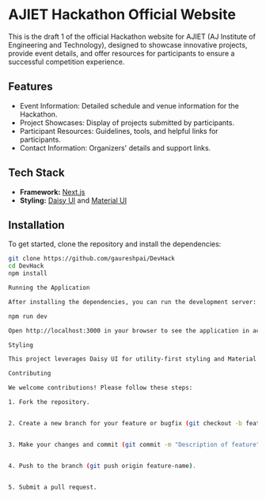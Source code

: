 # AJIET Hackathon Official Website

This is the draft 1 of the official Hackathon website for AJIET (AJ Institute of Engineering and Technology), designed to showcase innovative projects, provide event details, and offer resources for participants to ensure a successful competition experience.

## Features

- Event Information: Detailed schedule and venue information for the Hackathon.
- Project Showcases: Display of projects submitted by participants.
- Participant Resources: Guidelines, tools, and helpful links for participants.
- Contact Information: Organizers' details and support links.

## Tech Stack

- **Framework:** [Next.js](https://nextjs.org/)
- **Styling:** [Daisy UI](https://daisyui.com/) and [Material UI](https://mui.com/)

## Installation

To get started, clone the repository and install the dependencies:

```bash
git clone https://github.com/gaureshpai/DevHack
cd DevHack
npm install

Running the Application

After installing the dependencies, you can run the development server:

npm run dev

Open http://localhost:3000 in your browser to see the application in action.

Styling

This project leverages Daisy UI for utility-first styling and Material UI components for a sleek and modern user interface.

Contributing

We welcome contributions! Please follow these steps:

1. Fork the repository.


2. Create a new branch for your feature or bugfix (git checkout -b feature-name).


3. Make your changes and commit (git commit -m "Description of feature").


4. Push to the branch (git push origin feature-name).


5. Submit a pull request.
